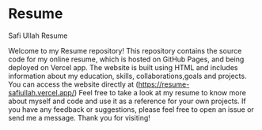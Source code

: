 # Resume
Safi Ullah Resume

Welcome to my Resume repository! This repository contains the source code for my online resume, which is hosted on GitHub Pages, and being deployed on Vercel app. The website is built using HTML  and includes information about my education, skills, collaborations,goals and projects. 
You can access the website directly at (https://resume-safiullah.vercel.app/)
Feel free to take a look at my resume to know more about myself and code and use it as a reference for your own projects. If you have any feedback or suggestions, please feel free to open an issue or send me a message. Thank you for visiting!

